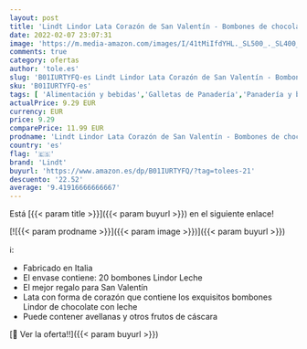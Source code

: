 ```yaml
---
layout: post
title: 'Lindt Lindor Lata Corazón de San Valentín - Bombones de chocolate con leche  250gr'
date: 2022-02-07 23:07:31
image: 'https://m.media-amazon.com/images/I/41tMiIfdYHL._SL500_._SL400_.jpg'
comments: true
category: ofertas
author: 'tole.es'
slug: 'B01IURTYFQ-es Lindt Lindor Lata Corazón de San Valentín - Bombones de...'
sku: 'B01IURTYFQ-es'
tags: [ 'Alimentación y bebidas','Galletas de Panadería','Panadería y bollería','bombones','lindt', ]
actualPrice: 9.29 EUR
currency: EUR
price: 9.29
comparePrice: 11.99 EUR
prodname: 'Lindt Lindor Lata Corazón de San Valentín - Bombones de chocolate con leche  250gr'
country: 'es'
flag: '🇪🇸'
brand: 'Lindt'
buyurl: 'https://www.amazon.es/dp/B01IURTYFQ/?tag=tolees-21'
descuento: '22.52'
average: '9.41916666666667'
---
```


Está [{{< param title >}}]({{< param buyurl >}}) en el siguiente enlace!

[![{{< param prodname >}}]({{< param image >}})]({{< param buyurl >}})

ℹ️:

- Fabricado en Italia
- El envase contiene: 20 bombones Lindor Leche
- El mejor regalo para San Valentín
- Lata con forma de corazón que contiene los exquisitos bombones Lindor de chocolate con leche
- Puede contener avellanas y otros frutos de cáscara

[🛒 Ver la oferta!!]({{< param buyurl >}})
